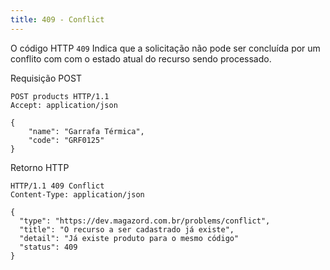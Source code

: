 ```yaml
---
title: 409 - Conflict
---
```


O código HTTP `409` Indica que a solicitação não pode ser concluída por um conflito com com o estado atual do recurso sendo processado.

Requisição POST

```
POST products HTTP/1.1
Accept: application/json

{
    "name": "Garrafa Térmica",
    "code": "GRF0125"
}
```

Retorno HTTP

```
HTTP/1.1 409 Conflict
Content-Type: application/json

{
  "type": "https://dev.magazord.com.br/problems/conflict",
  "title": "O recurso a ser cadastrado já existe",
  "detail": "Já existe produto para o mesmo código"
  "status": 409
}
```